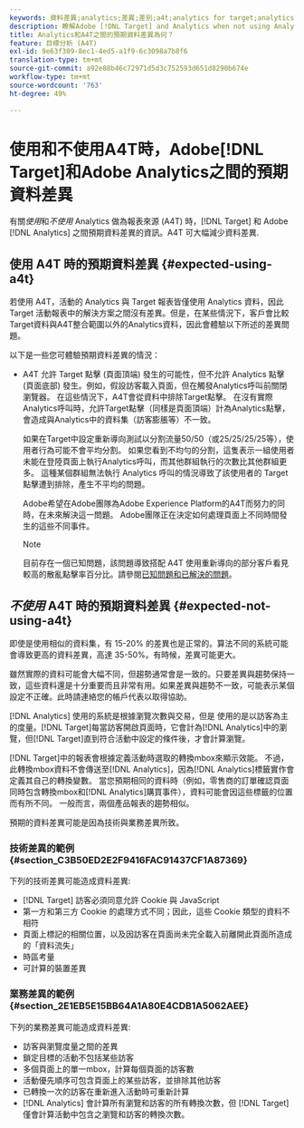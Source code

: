 ```yaml
---
keywords: 資料差異;analytics;差異;差別;a4t;analytics for target;analytics 作為報表來源
description: 瞭解Adobe [!DNL Target] and Analytics when not using Analytics for [!DNL Target] (A4T)之間預期的資料差異，可完全消除資料差異。
title: Analytics和A4T之間的預期資料差異為何？
feature: 目標分析 (A4T)
exl-id: 9e63f309-8ec1-4ed5-a1f9-6c3098a7b8f6
translation-type: tm+mt
source-git-commit: a92e88b46c72971d5d3c752593d651d8290b674e
workflow-type: tm+mt
source-wordcount: '763'
ht-degree: 49%

---
```


# 使用和不使用A4T時，Adobe[!DNL Target]和Adobe Analytics之間的預期資料差異

有關&#x200B;*使用*&#x200B;和&#x200B;*不使用* Analytics 做為報表來源 (A4T) 時，[!DNL Target] 和 Adobe [!DNL Analytics] 之間預期資料差異的資訊。A4T 可大幅減少資料差異.

## 使用 A4T 時的預期資料差異 {#expected-using-a4t}

若使用 A4T，活動的 Analytics 與 Target 報表皆僅使用 Analytics 資料，因此 Target 活動報表中的解決方案之間沒有差異。但是，在某些情況下，客戶會比較Target資料與A4T整合範圍以外的Analytics資料，因此會體驗以下所述的差異問題。

以下是一些您可體驗預期資料差異的情況：

* A4T 允許 Target 點擊 (頁面頂端) 發生的可能性，但不允許 Analytics 點擊 (頁面底部) 發生。例如，假設訪客載入頁面，但在觸發Analytics呼叫前關閉瀏覽器。 在這些情況下，A4T會從資料中排除Target點擊。 在沒有實際Analytics呼叫時，允許Target點擊（同樣是頁面頂端）計為Analytics點擊，會造成與Analytics中的資料集（訪客膨脹等）不一致。

   如果在Target中設定重新導向測試以分割流量50/50（或25/25/25/25等），使用者行為可能不會平均分割。 如果您看到不均勻的分割，這隻表示一組使用者未能在登陸頁面上執行Analytics呼叫，而其他群組執行的次數比其他群組更多。 這種某個群組無法執行 Analytics 呼叫的情況導致了該使用者的 Target 點擊遭到排除，產生不平均的問題。

   Adobe希望在Adobe團隊為Adobe Experience Platform的A4T而努力的同時，在未來解決這一問題。 Adobe團隊正在決定如何處理頁面上不同時間發生的這些不同事件。

   >[!NOTE]
   >
   >目前存在一個已知問題，該問題導致搭配 A4T 使用重新導向的部分客戶看見較高的散亂點擊率百分比。請參閱[已知問題和已解決的問題](/help/r-release-notes/known-issues-resolved-issues.md#redirect)。

## *不使用* A4T 時的預期資料差異 {#expected-not-using-a4t}

即使是使用相似的資料集，有 15-20% 的差異也是正常的。算法不同的系統可能會導致更高的資料差異，高達 35-50%。有時候，差異可能更大。

雖然實際的資料可能會大幅不同，但趨勢通常會是一致的。只要差異與趨勢保持一致，這些資料還是十分重要而且非常有用。如果差異與趨勢不一致，可能表示某個設定不正確。此時請連絡您的帳戶代表以取得協助。

[!DNL Analytics] 使用的系統是根據瀏覽次數與交易，但是 使用的是以訪客為主的度量。[!DNL Target]每當訪客開啟頁面時，它會計為[!DNL Analytics]中的瀏覽，但[!DNL Target]直到符合活動中設定的條件後，才會計算瀏覽。

[!DNL Target]中的報表會根據定義活動時選取的轉換mbox來顯示效能。 不過，此轉換mbox資料不會傳送至[!DNL Analytics]，因為[!DNL Analytics]標籤實作會定義其自己的轉換變數。 當您預期相同的資料時（例如，零售商的訂單確認頁面同時包含轉換mbox和[!DNL Analytics]購買事件），資料可能會因這些標籤的位置而有所不同。 一般而言，兩個產品報表的趨勢相似。

預期的資料差異可能是因為技術與業務差異所致。

### 技術差異的範例  {#section_C3B50ED2E2F9416FAC91437CF1A87369}

下列的技術差異可能造成資料差異:

* [!DNL Target] 訪客必須同意允許 Cookie 與 JavaScript
* 第一方和第三方 Cookie 的處理方式不同；因此，這些 Cookie 類型的資料不相符
* 頁面上標記的相關位置，以及因訪客在頁面尚未完全載入前離開此頁面所造成的「資料流失」
* 時區考量
* 可計算的裝置差異

### 業務差異的範例  {#section_2E1EB5E15BB64A1A80E4CDB1A5062AEE}

下列的業務差異可能造成資料差異:

* 訪客與瀏覽度量之間的差異
* 鎖定目標的活動不包括某些訪客
* 多個頁面上的單一mbox，計算每個頁面的訪客數
* 活動優先順序可包含頁面上的某些訪客，並排除其他訪客
* 已轉換一次的訪客在重新進入活動時可重新計算
* [!DNL Analytics] 會計算所有瀏覽和訪客的所有轉換次數，但 [!DNL Target] 僅會計算活動中包含之瀏覽和訪客的轉換次數。
